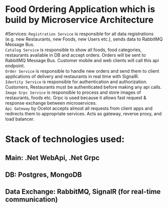 # Food Ordering Application which is build by Microservice Architecture

#Services:
`Registration Service` is responsible for all data registrations (e.g. new Restaurants, new Foods, new Users etc.), sends data to RabbitMQ Message Bus. <br/>
`Catalog Service` is responsible to show all foods, food categories, restaurants available in DB and accept orders. Orders will be sent to RabbitMQ Message Bus. Customer mobile and web clients will call this api endpoint. <br/>
`Order Service` is responsible to handle new orders and send them to client applications of delivery and restaurants in real time with SignalR. <br/>
`Identity Service` is responsible for authentication and authorization. Customers, Restaurants must be authenticated before making any api calls. <br/>
`Image Grpc Service` is responsible to process and store images of restaurants, foods etc. Grpc is used because it allows fast request & response exchange between microservices. <br/>
`Api Gateway` by Ocelot accepts almost all requests from client apps and redirects them to appropriate services. Acts as gateway, reverse proxy, and load balancer. <br/>

# Stack of technologies used:
## Main: .Net WebApi, .Net Grpc
## DB: Postgres, MongoDB
## Data Exchange: RabbitMQ, SignalR (for real-time communication)

